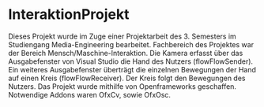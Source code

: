 # InteraktionProjekt
Dieses Projekt wurde im Zuge einer Projektarbeit des 3. Semesters im Studiengang Media-Engineering bearbeitet. Fachbereich des Projektes war der Bereich Mensch/Maschine-Interaktion. Die Kamera erfasst über das Ausgabefenster von Visual Studio die Hand des Nutzers (flowFlowSender). Ein weiteres Ausgabefenster überträgt die einzelnen Bewegungen der Hand auf einen Kreis (flowFlowReceiver). Der Kreis folgt den Bewegungen des Nutzers.
Das Projekt wurde mithilfe von Openframeworks geschaffen. Notwendige Addons waren  OfxCv, sowie OfxOsc.
